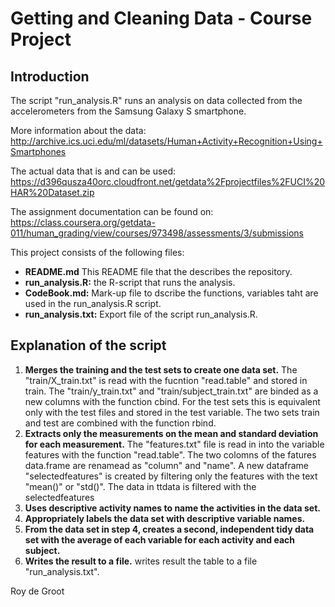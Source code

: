 # Getting and Cleaning Data - Course Project

## Introduction
The script "run_analysis.R" runs an analysis on data collected from the accelerometers from the Samsung Galaxy S smartphone.

More information about the data:
http://archive.ics.uci.edu/ml/datasets/Human+Activity+Recognition+Using+Smartphones

The actual data that is and can be used:
https://d396qusza40orc.cloudfront.net/getdata%2Fprojectfiles%2FUCI%20HAR%20Dataset.zip

The assignment documentation can be found on:
https://class.coursera.org/getdata-011/human_grading/view/courses/973498/assessments/3/submissions

This project consists of the following files:
<ul>
<li><strong>README.md</strong> This README file that the describes the repository.</li>
<li><strong>run_analysis.R:</strong> the R-script that runs the analysis.</li>
<li><strong>CodeBook.md:</strong> Mark-up file to dscribe the functions, variables taht are used in the run_analysis.R script.</li>
<li><strong>run_analysis.txt:</strong> Export file of the script run_analysis.R.</li>
</ul>

## Explanation of the script
<ol>
<li><strong>Merges the training and the test sets to create one data set.</strong>
The "train/X_train.txt" is read with the fucntion "read.table" and stored in train. The "train/y_train.txt" and "train/subject_train.txt" are binded as a new columns with the function cbind. For the test sets this is equivalent only with the test files and stored in the test variable. The two sets train and test are combined with the function rbind.</li>
<li><strong>Extracts only the measurements on the mean and standard deviation for each measurement.</strong>
The "features.txt" file is read in into the variable features with the function "read.table". The two colomns of the fatures data.frame are renamead as "column" and "name". A new dataframe "selectedfeatures" is created by filtering only the features with the text "mean()" or "std()". The data in ttdata is filtered with the selectedfeatures </li> 
<li><strong>Uses descriptive activity names to name the activities in the data set.</strong></li>
<li><strong>Appropriately labels the data set with descriptive variable names.</strong></li>
<li><strong>From the data set in step 4, creates a second, independent tidy data set with the average of each variable for each activity and each subject.</strong></li>
<li><strong>Writes the result to a file.</strong>
writes result the table to a file "run_analysis.txt".</li>
</ol>

Roy de Groot
